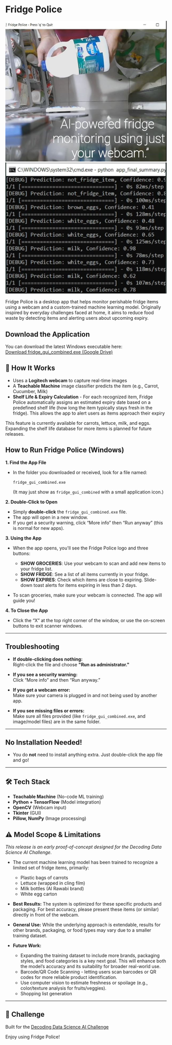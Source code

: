 # Fridge Police
![milk](images/milk.JPG) ![prediction](images/prediction.JPG) 

Fridge Police is a desktop app that helps monitor perishable fridge items using a webcam and a custom-trained machine learning model. Originally inspired by everyday challenges faced at home, it aims to reduce food waste by detecting items and alerting users about upcoming expiry.

## Download the Application

You can download the latest Windows executable here:  
[Download fridge_gui_combined.exe (Google Drive)](https://drive.google.com/file/d/1BZuPmUK27jrmjiiT5SXu6FE_sv6VoIJ-/view?usp=sharing)

## 🔧 How It Works

- Uses a **Logitech webcam** to capture real-time images
- A **Teachable Machine** image classifier predicts the item (e.g., Carrot, Cucumber, Milk)
- **Shelf Life & Expiry Calculation** - For each recognized item, Fridge Police automatically assigns an estimated expiry date based on a predefined shelf life (how long the item typically stays fresh in the fridge). This allows the app to alert users as items approach their expiry

This feature is currently available for carrots, lettuce, milk, and eggs. Expanding the shelf life database for more items is planned for future releases.

## How to Run Fridge Police (Windows)

**1. Find the App File**

- In the folder you downloaded or received, look for a file named:
  ```
  fridge_gui_combined.exe
  ```
  (It may just show as `fridge_gui_combined` with a small application icon.)

**2. Double-Click to Open**

- Simply **double-click** the `fridge_gui_combined.exe` file.
- The app will open in a new window.
- If you get a security warning, click “More info” then “Run anyway” (this is normal for new apps).

**3. Using the App**

- When the app opens, you'll see the Fridge Police logo and three buttons:
  - **SHOW GROCERIES**: Use your webcam to scan and add new items to your fridge list.
  - **SHOW FRIDGE**: See a list of all items currently in your fridge.
  - **SHOW EXPIRES**: Check which items are close to expiring. Slide-down toast alerts for items expiring in less than 2 days. 

- To scan groceries, make sure your webcam is connected. The app will guide you!

**4. To Close the App**

- Click the “X” at the top right corner of the window, or use the on-screen buttons to exit scanner windows.

---

## Troubleshooting

- **If double-clicking does nothing:**  
  Right-click the file and choose **"Run as administrator."**

- **If you see a security warning:**  
  Click “More info” and then “Run anyway.”

- **If you get a webcam error:**  
  Make sure your camera is plugged in and not being used by another app.

- **If you see missing files or errors:**  
  Make sure all files provided (like `fridge_gui_combined.exe`, and image/model files) are in the same folder.

---

## No Installation Needed!

- You do **not** need to install anything extra. Just double-click the app file and go!

---


## 🛠️ Tech Stack

- **Teachable Machine** (No-code ML training)
- **Python + TensorFlow** (Model integration)
- **OpenCV** (Webcam input)
- **Tkinter** (GUI)
- **Pillow, NumPy** (Image processing)

## ⚠️ Model Scope & Limitations

*This release is an early proof-of-concept designed for the Decoding Data Science AI Challenge.*

- The current machine learning model has been trained to recognize a limited set of fridge items, primarily:
  - Plastic bags of carrots 
  - Lettuce (wrapped in cling film)
  - Milk bottles (Al Rawabi brand)
  - White egg carton

- **Best Results:** The system is optimized for these specific products and packaging. For best accuracy, please present these items (or similar) directly in front of the webcam.

- **General Use:** While the underlying approach is extendable, results for other brands, packaging, or food types may vary due to a smaller training dataset.

- **Future Work:** 
  - Expanding the training dataset to include more brands, packaging styles, and food categories is a key next goal. This will enhance both the model’s accuracy and its suitability for broader real-world use.
  - Barcode/QR Code Scanning -  letting users scan barcodes or QR codes for more reliable product identification.
  - Use computer vision to estimate freshness or spoilage (e.g., color/texture analysis for fruits/veggies).
  - Shopping list generation

---
## 🔗 Challenge

Built for the [Decoding Data Science AI Challenge](https://decodingdatascience.com/ai-challenge)


Enjoy using Fridge Police!





